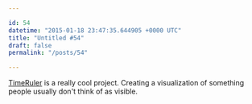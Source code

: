 ```yaml
---

id: 54
datetime: "2015-01-18 23:47:35.644905 +0000 UTC"
title: "Untitled #54"
draft: false
permalink: "/posts/54"

---
```


[TimeRuler](http://www.instructables.com/id/TimeRuler/) is a really cool project. Creating a visualization of something people usually don't think of as visible.
